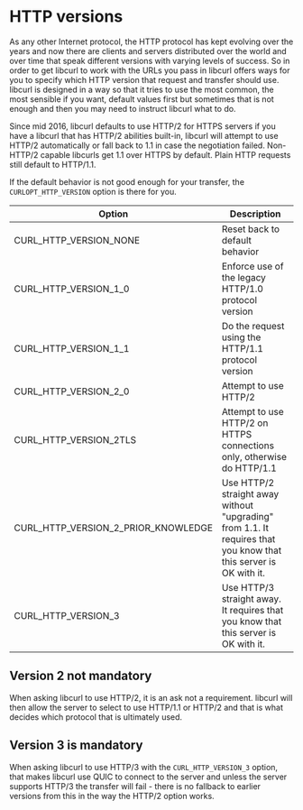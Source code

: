 # HTTP versions

As any other Internet protocol, the HTTP protocol has kept evolving over the
years and now there are clients and servers distributed over the world and
over time that speak different versions with varying levels of success. So in
order to get libcurl to work with the URLs you pass in libcurl offers ways for
you to specify which HTTP version that request and transfer should
use. libcurl is designed in a way so that it tries to use the most common, the
most sensible if you want, default values first but sometimes that is not
enough and then you may need to instruct libcurl what to do.

Since mid 2016, libcurl defaults to use HTTP/2 for HTTPS servers if you have a
libcurl that has HTTP/2 abilities built-in, libcurl will attempt to use HTTP/2
automatically or fall back to 1.1 in case the negotiation failed. Non-HTTP/2
capable libcurls get 1.1 over HTTPS by default. Plain HTTP requests still
default to HTTP/1.1.

If the default behavior is not good enough for your transfer, the
`CURLOPT_HTTP_VERSION` option is there for you.

| Option                              | Description |
|-------------------------------------|-------------|
| CURL_HTTP_VERSION_NONE              | Reset back to default behavior
| CURL_HTTP_VERSION_1_0               | Enforce use of the legacy HTTP/1.0 protocol version
| CURL_HTTP_VERSION_1_1               | Do the request using the HTTP/1.1 protocol version
| CURL_HTTP_VERSION_2_0               | Attempt to use HTTP/2
| CURL_HTTP_VERSION_2TLS              | Attempt to use HTTP/2 on HTTPS connections only, otherwise do HTTP/1.1
| CURL_HTTP_VERSION_2_PRIOR_KNOWLEDGE | Use HTTP/2 straight away without "upgrading" from 1.1. It requires that you know that this server is OK with it.
| CURL_HTTP_VERSION_3 | Use HTTP/3 straight away. It requires that you know that this server is OK with it.

## Version 2 not mandatory

When asking libcurl to use HTTP/2, it is an ask not a requirement. libcurl
will then allow the server to select to use HTTP/1.1 or HTTP/2 and that is
what decides which protocol that is ultimately used.

## Version 3 is mandatory

When asking libcurl to use HTTP/3 with the `CURL_HTTP_VERSION_3` option, that
makes libcurl use QUIC to connect to the server and unless the server supports
HTTP/3 the transfer will fail - there is no fallback to earlier versions from
this in the way the HTTP/2 option works.
